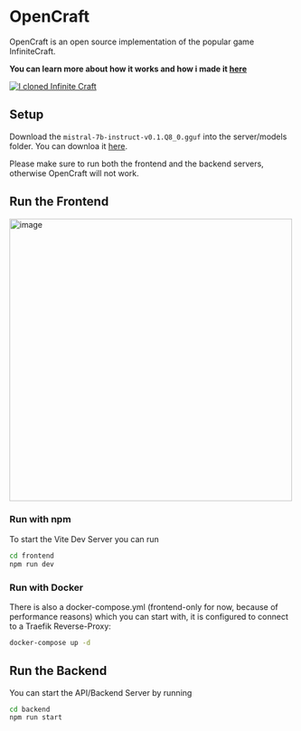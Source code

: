 # OpenCraft

OpenCraft is an open source implementation of the popular game InfiniteCraft. 

**You can learn more about how it works and how i made it [here](http://www.youtube.com/watch?v=aqrPOPq1kP0)**

[![I cloned Infinite Craft](http://img.youtube.com/vi/aqrPOPq1kP0/0.jpg)](http://www.youtube.com/watch?v=aqrPOPq1kP0 'I cloned Infinite Craft')


## Setup

Download the `mistral-7b-instruct-v0.1.Q8_0.gguf` into the server/models folder. You can downloa it [here](https://huggingface.co/TheBloke/Mistral-7B-Instruct-v0.1-GGUF/tree/main).

Please make sure to run both the frontend and the backend servers, otherwise OpenCraft will not work.

## Run the Frontend

<img width="500" alt="image" src="https://github.com/bufferhead-code/opencraft/assets/104107997/af0021f1-506d-4565-b2fd-ec9fa11721d1">

### Run with npm

To start the Vite Dev Server you can run 

```bash
cd frontend
npm run dev
```

### Run with Docker 

There is also a docker-compose.yml (frontend-only for now, because of performance reasons) which you can start with, it is configured to connect to a Traefik Reverse-Proxy: 

```bash
docker-compose up -d
```

## Run the Backend

You can start the API/Backend Server by running

```bash
cd backend
npm run start
```

